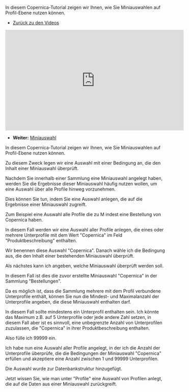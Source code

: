 In diesem Copernica-Tutorial zeigen wir Ihnen, wie Sie Miniauswahlen auf
Profil-Ebene nutzen können.

-   [Zurück zu den Videos](./video-tutorials.md "Video's")

<iframe width="560" height="315" src="https://www.youtube.com/embed/XHBx3-qCzJw?list=PLgCg-YR2FABYzqpQwqF3eQjlfCtyBikTA" frameborder="0" allowfullscreen="allowfullscreen"></iframe>

-   **Weiter:** [Miniauswahl](./profiles-creating-a-miniselection.md "Miniauswahl")

In diesem Copernica-Tutorial zeigen wir Ihnen, wie Sie Miniauswahlen auf
Profil-Ebene nutzen können.

Zu diesem Zweck legen wir eine Auswahl mit einer Bedingung an, die den
Inhalt einer Miniauswahl überprüft.

Nachdem Sie innerhalb einer Sammlung eine Miniauswahl angelegt haben,
werden Sie die Ergebnisse dieser Miniauswahl häufig nutzen wollen, um
eine Auswahl über alle Profile hinweg vorzunehmen.

Dies können Sie tun, indem Sie eine Auswahl anlegen, die auf die
Ergebnisse einer Miniauswahl zugreift.

Zum Beispiel eine Auswahl alle Profile die zu M indest eine Bestellung
von Copernica haben.

In diesem Fall werden wir eine Auswahl aller Profile anlegen, die eines
oder mehrere Unterprofile mit dem Wert "Copernica" im Feld
"Produktbeschreibung" enthalten.

Wir benennen diese Auswahl "Copernica". Danach wähle ich die Bedingung
aus, die den Inhalt einer bestehenden Miniauswahl überprüft.

Als nächstes kann ich angeben, welche Miniauswahl überprüft werden soll.

In diesem Fall ist dies die zuvor erstellte Miniauswahl "Copernica" in
der Sammlung "Bestellungen".

Da es möglich ist, dass die Sammlung mehrere mit dem Profil verbundene
Unterprofile enthält, können Sie nun die Mindest- und Maximalanzahl der
Unterprofile angeben, die diese Miniauswahl enthalten darf.

In diesem Fall sollte mindestens ein Unterprofil enthalten sein. Ich
könnte das Maximum z.B. auf 5 Unterprofile oder jede andere Zahl setzen,
in diesem Fall aber ist es sinnvoll, eine unbegrenzte Anzahl von
Unterprofilen zuzulassen, die "Copernica" in ihrer Produktbeschreibung
enthalten.

Also fülle ich 99999 ein.

Ich habe nun eine Auswahl aller Profile angelegt, in der ich die Anzahl
der Unterprofile überprüfe, die die Bedingungen der Miniauswahl
"Copernica" erfüllen und akzeptiere eine Anzahl zwischen 1 und 99999
Unterprofilen.

Die Auswahl wurde zur Datenbankstruktur hinzugefügt.

Jetzt wissen Sie, wie man unter "Profile" eine Auswahl von Profilen
anlegt, die auf die Daten aus einer Miniauswahl zurückgreift.
